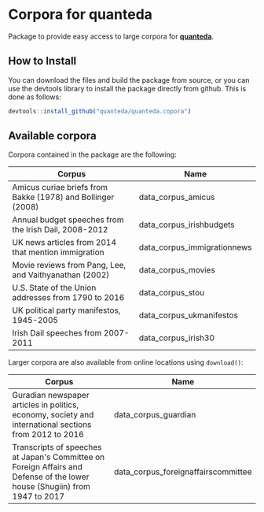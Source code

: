 # Corpora for quanteda

Package to provide easy access to large corpora for [**quanteda**](http://github.com/quanteda/quanteda).

## How to Install

You can download the files and build the package from source, or you can use the devtools library to install the package directly from github. This is done as follows:

```r
devtools::install_github("quanteda/quanteda.copora")
```

## Available corpora

Corpora contained in the package are the following:

Corpus | Name
--|--
Amicus curiae briefs from Bakke (1978) and Bollinger (2008) | data_corpus_amicus
Annual budget speeches from the Irish Dail, 2008-2012 | data_corpus_irishbudgets
UK news articles from 2014 that mention immigration | data_corpus_immigrationnews
Movie reviews from Pang, Lee, and Vaithyanathan (2002) | data_corpus_movies
U.S. State of the Union addresses from 1790 to 2016 | data_corpus_stou
UK political party manifestos, 1945-2005 | data_corpus_ukmanifestos
Irish Dail speeches from 2007-2011 | data_corpus_irish30

Larger corpora are also available from online locations using `download()`:

Corpus | Name
--|--
Guradian newspaper articles in politics, economy, society and international sections from 2012 to 2016 | data_corpus_guardian
Transcripts of speeches at Japan's Committee on Foreign Affairs and Defense of the lower house (Shugiin) from 1947 to 2017 | data_corpus_foreignaffairscommittee
